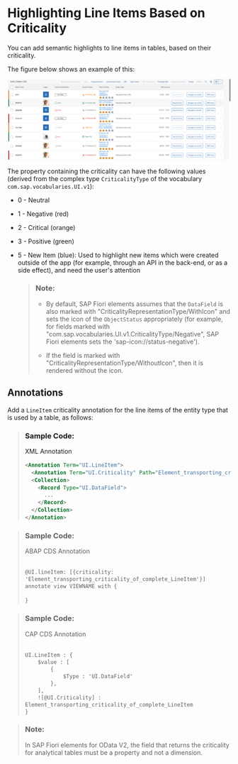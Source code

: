 <!-- loio0d501b16e43d45d0a19ae54a3be883d3 -->

# Highlighting Line Items Based on Criticality

You can add semantic highlights to line items in tables, based on their criticality.

The figure below shows an example of this:

![](images/Semantic_Highlighting_of_Rows_cb0f238.png)

The property containing the criticality can have the following values \(derived from the complex type `CriticalityType` of the vocabulary `com.sap.vocabularies.UI.v1`\):

-   0 - Neutral

-   1 - Negative \(red\)

-   2 - Critical \(orange\)

-   3 - Positive \(green\)

-   5 - New Item \(blue\): Used to highlight new items which were created outside of the app \(for example, through an API in the back-end, or as a side effect\), and need the user's attention

    > ### Note:  
    > -   By default, SAP Fiori elements assumes that the `DataField` is also marked with "CriticalityRepresentationType/WithIcon" and sets the icon of the `ObjectStatus` appropriately \(for example, for fields marked with "com.sap.vocabularies.UI.v1.CriticalityType/Negative", SAP Fiori elements sets the 'sap-icon://status-negative'\).
    > 
    > -   If the field is marked with "CriticalityRepresentationType/WithoutIcon", then it is rendered without the icon.




<a name="loio0d501b16e43d45d0a19ae54a3be883d3__section_k1y_5xx_gqb"/>

## Annotations

Add a `LineItem` criticality annotation for the line items of the entity type that is used by a table, as follows:

> ### Sample Code:  
> XML Annotation
> 
> ```xml
> <Annotation Term="UI.LineItem">
>   <Annotation Term="UI.Criticality" Path="Element_transporting_criticality_of_complete_LineItem" />         //LineItem Criticality annotation
>   <Collection>
>     <Record Type="UI.DataField">
>       ...
>     </Record>
>   </Collection>
> </Annotation>
> ```

> ### Sample Code:  
> ABAP CDS Annotation
> 
> ```
> 
> @UI.lineItem: [{criticality: 'Element_transporting_criticality_of_complete_LineItem'}] 
> annotate view VIEWNAME with {
> 
> }
> 
> ```

> ### Sample Code:  
> CAP CDS Annotation
> 
> ```
> 
> UI.LineItem : {
>     $value : [
>         {
>             $Type : 'UI.DataField'
>         },
>     ],
>     ![@UI.Criticality] : Element_transporting_criticality_of_complete_LineItem
> }
> 
> ```

> ### Note:  
> In SAP Fiori elements for OData V2, the field that returns the criticality for analytical tables must be a property and not a dimension.

